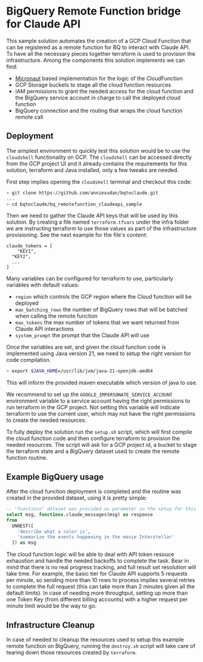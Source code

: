 # BigQuery Remote Function bridge for Claude API

This sample solution automates the creation of a GCP Cloud Function that can be registered as a remote function for BQ to interact with Claude API. To have all the necessary pieces together terraform is used to provision the infrastructure. Among the components this solution implements we can find:
* [Micronaut](https://micronaut.io) based implementation for the logic of the CloudFunction
* GCP Storage buckets to stage all the cloud function resources
* IAM permissions to grant the needed access for the cloud function and the BigQuery service account in charge to call the deployed cloud function
* BigQuery connection and the routing that wraps the cloud function remote call

## Deployment

The simplest environment to quickly test this solution would be to use the `cloudshell` functionality on GCP. The `cloudshell` can be accessed directly from the GCP project UI and it already contains the requirements for this solution, terraform and Java installed, only a few tweaks are needed.



First step implies opening the `cloudshell` terminal and checkout this code:
```bash
> git clone https://github.com/anniexudan/bqtoclaude.git
...
> cd bqtoclaude/bq_remotefunction_claudeapi_sample
```

Then we need to gather the Claude API keys that will be used by this solution. By creating a file named `terraform.tfvars` under the infra folder we are instructing terraform to use those values as part of the infrastructure provisioning. See the next example for the file's content:

```
claude_tokens = [
	"KEY1",
  "KEY2",
  ...
]
```

Many variables can be configured for terraform to use, particularly variables with default values:
* `region` which controls the GCP region where the Cloud function will be deployed
* `max_batching_rows` the number of BigQuery rows that will be batched when calling the remote function
* `max_tokens` the max number of tokens that we want returned from Claude API interactions
* `system_prompt` the prompt that the Claude API will use

Once the variables are set, and given the cloud function code is implemented using Java version 21, we need to setup the right version for code compilation.

```bash
> export $JAVA_HOME=/usr/lib/jvm/java-21-openjdk-amd64
```

This will inform the provided maven executable which version of java to use.

We recommend to set up the `GOOGLE_IMPERSONATE_SERVICE_ACCOUNT` environment variable to a service account having the right permissions to run terraform in the GCP project. Not setting this variable will indicate terraform to use the current user, which may not have the right permissions to create the needed resources.

To fully deploy the solution run the `setup.sh` script, which will first compile the cloud function code and then configure terraform to provision the needed resources. The script will ask for a GCP project id, a bucket to stage the terraform state and a BigQuery dataset used to create the remote function routine.

## Example BigQuery usage

After the cloud function deployment is completed and the routine was created in the provided dataset, using it is pretty simple:

``` SQL
-- "functions" dataset was provided as parameter in the setup for this BigQuery routine.
select msg, functions.claude_messages(msg) as response
from
  UNNEST([
    'describe what a color is',
    'summarize the events happening in the movie Interstellar'
  ]) as msg
```

The cloud function logic will be able to deal with API token resouce exhaustion and handle the needed backoffs to complete the task. Bear in mind that there is no real progress tracking, and full result set resolution will take time. For example, the basic tier for Claude API supports 5 requests per minute, so sending more than 10 rows to process implies several retries to complete the full request (this can take more than 2 minutes given all the default limits). In case of needing more throughput, setting up more than one Token Key (from different billing accounts) with a higher request per minute limit would be the way to go.

## Infrastructure Cleanup

In case of needed to cleanup the resources used to setup this example remote function on BigQuery, running the `destroy.sh` script will take care of tearing down those resources created by `terraform`.